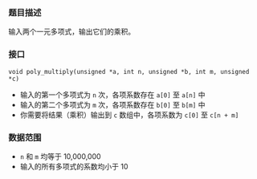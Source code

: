 ### 题目描述

输入两个一元多项式，输出它们的乘积。

### 接口

`void poly_multiply(unsigned *a, int n, unsigned *b, int m, unsigned *c)`

* 输入的第一个多项式为 `n` 次，各项系数存在 `a[0]` 至 `a[n]` 中
* 输入的第二个多项式为 `m` 次，各项系数存在 `b[0]` 至 `b[m]` 中
* 你需要将结果（乘积）输出到 `c` 数组中，各项系数为 `c[0]` 至 `c[n + m]`

### 数据范围

* `n` 和 `m` 均等于 10,000,000
* 输入的所有多项式的系数均小于 10
